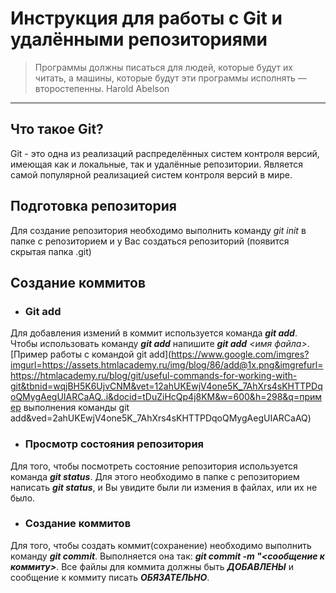 # **Инструкция для работы с Git и удалёнными репозиториями**
> Программы должны писаться для людей, которые будут их читать, а машины, которые будут эти программы исполнять — второстепенны. Harold Abelson

***
## Что такое Git?
Git - это одна из реализаций распределённых систем контроля версий, имеющая как и локальные, так и удалённые репозитории. Является самой популярной реализацией систем контроля версий в мире.

## Подготовка репозитория
Для создание репозитория необходимо выполнить команду *git init* в папке с репозиторием и у Вас создаться репозиторий (появится скрытая папка .git)

## Создание коммитов
* ### Git add
Для добавления измений в коммит используется команда __*git add*__. Чтобы использовать команду __*git add*__ напишите __*git add*__ *<имя файла>*.
[Пример работы с командой git add](https://www.google.com/imgres?imgurl=https://assets.htmlacademy.ru/img/blog/86/add@1x.png&imgrefurl=https://htmlacademy.ru/blog/git/useful-commands-for-working-with-git&tbnid=wqjBH5K6UjvCNM&vet=12ahUKEwjV4one5K_7AhXrs4sKHTTPDqoQMygAegUIARCaAQ..i&docid=tDuZiHcQp4j8KM&w=600&h=298&q=пример выполнения команды git add&ved=2ahUKEwjV4one5K_7AhXrs4sKHTTPDqoQMygAegUIARCaAQ)

* ### Просмотр состояния репозитория
Для того, чтобы посмотреть состояние репозитория используется команда __*git status*__. Для этого необходимо в папке с репозиторием написать __*git status*__, и Вы увидите были ли измения в файлах, или их не было.

* ### Создание коммитов
Для того, чтобы создать коммит(сохранение) необходимо выполнить команду __*git commit*__. Выполняется она так: __*git commit -m "<сообщение к коммиту>*__. Все файлы для коммита должны быть **_ДОБАВЛЕНЫ_** и сообщение к коммиту писать **_ОБЯЗАТЕЛЬНО_**.
